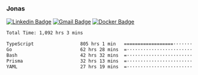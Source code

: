 ### Jonas
[![Linkedin Badge](https://img.shields.io/badge/-Jonas%20Neto-9933F7?style=flat-square&logo=Linkedin&logoColor=white&link=https://www.linkedin.com/in/jonas-nogueira-neto/)](https://www.linkedin.com/in/jonas-nogueira-neto/)
[![Gmail Badge](https://img.shields.io/badge/-nogueiraneto.jonas@gmail.com-9933F7?style=flat-square&logo=Gmail&logoColor=white&link=mailto:nogueiraneto.jonas@gmail.com)](mailto:nogueiraneto.jonas@gmail.com)
[![Docker Badge](https://img.shields.io/badge/-DockerHub-9933F7?style=flat-square&logo=Docker&logoColor=white&link=https://hub.docker.com/u/jonasssneto)](https://hub.docker.com/u/jonasssneto)


<!--START_SECTION:waka-->

```txt
Total Time: 1,092 hrs 3 mins

TypeScript                 805 hrs 1 min   ==================·······   73.02 %
Go                         62 hrs 28 mins  =························   05.67 %
Bash                       42 hrs 32 mins  =························   03.86 %
Prisma                     32 hrs 13 mins  =························   02.92 %
YAML                       27 hrs 19 mins  =························   02.48 %
```

<!--END_SECTION:waka-->
###
